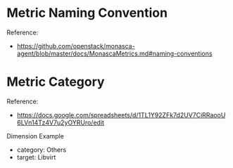 # Metric Naming Convention

Reference:

* https://github.com/openstack/monasca-agent/blob/master/docs/MonascaMetrics.md#naming-conventions

# Metric Category

Reference:

* https://docs.google.com/spreadsheets/d/1TL1Y92ZFk7d2UV7CiRRaooU6LVn14Tz4V7u2yOYRUro/edit

Dimension Example

* category: Others
* target: Libvirt
